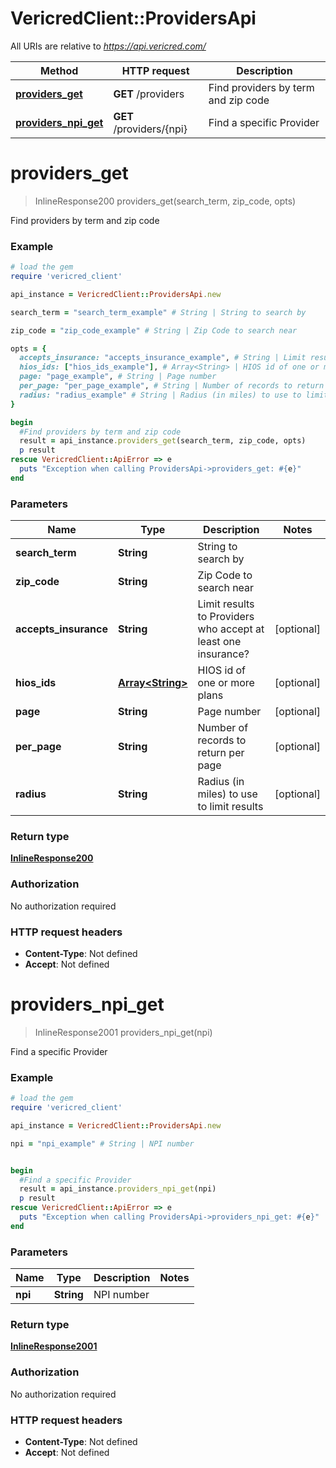 # VericredClient::ProvidersApi

All URIs are relative to *https://api.vericred.com/*

Method | HTTP request | Description
------------- | ------------- | -------------
[**providers_get**](ProvidersApi.md#providers_get) | **GET** /providers | Find providers by term and zip code
[**providers_npi_get**](ProvidersApi.md#providers_npi_get) | **GET** /providers/{npi} | Find a specific Provider


# **providers_get**
> InlineResponse200 providers_get(search_term, zip_code, opts)

Find providers by term and zip code

### Example
```ruby
# load the gem
require 'vericred_client'

api_instance = VericredClient::ProvidersApi.new

search_term = "search_term_example" # String | String to search by

zip_code = "zip_code_example" # String | Zip Code to search near

opts = { 
  accepts_insurance: "accepts_insurance_example", # String | Limit results to Providers who accept at least one insurance?
  hios_ids: ["hios_ids_example"], # Array<String> | HIOS id of one or more plans
  page: "page_example", # String | Page number
  per_page: "per_page_example", # String | Number of records to return per page
  radius: "radius_example" # String | Radius (in miles) to use to limit results
}

begin
  #Find providers by term and zip code
  result = api_instance.providers_get(search_term, zip_code, opts)
  p result
rescue VericredClient::ApiError => e
  puts "Exception when calling ProvidersApi->providers_get: #{e}"
end
```

### Parameters

Name | Type | Description  | Notes
------------- | ------------- | ------------- | -------------
 **search_term** | **String**| String to search by | 
 **zip_code** | **String**| Zip Code to search near | 
 **accepts_insurance** | **String**| Limit results to Providers who accept at least one insurance? | [optional] 
 **hios_ids** | [**Array&lt;String&gt;**](String.md)| HIOS id of one or more plans | [optional] 
 **page** | **String**| Page number | [optional] 
 **per_page** | **String**| Number of records to return per page | [optional] 
 **radius** | **String**| Radius (in miles) to use to limit results | [optional] 

### Return type

[**InlineResponse200**](InlineResponse200.md)

### Authorization

No authorization required

### HTTP request headers

 - **Content-Type**: Not defined
 - **Accept**: Not defined



# **providers_npi_get**
> InlineResponse2001 providers_npi_get(npi)

Find a specific Provider

### Example
```ruby
# load the gem
require 'vericred_client'

api_instance = VericredClient::ProvidersApi.new

npi = "npi_example" # String | NPI number


begin
  #Find a specific Provider
  result = api_instance.providers_npi_get(npi)
  p result
rescue VericredClient::ApiError => e
  puts "Exception when calling ProvidersApi->providers_npi_get: #{e}"
end
```

### Parameters

Name | Type | Description  | Notes
------------- | ------------- | ------------- | -------------
 **npi** | **String**| NPI number | 

### Return type

[**InlineResponse2001**](InlineResponse2001.md)

### Authorization

No authorization required

### HTTP request headers

 - **Content-Type**: Not defined
 - **Accept**: Not defined



